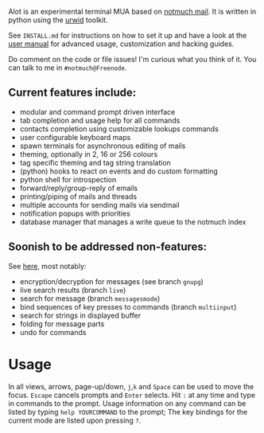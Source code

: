 Alot is an experimental terminal MUA based on [notmuch mail][notmuch].
It is written in python using the [urwid][urwid] toolkit.

See `INSTALL.md` for instructions on how to set it up and have a look
at the [user manual][docs] for advanced usage, customization and hacking guides.

Do comment on the code or file issues! I'm curious what you think of it.
You can talk to me in `#notmuch@Freenode`.

Current features include:
-------------------------
 * modular and command prompt driven interface
 * tab completion and usage help for all commands
 * contacts completion using customizable lookups commands
 * user configurable keyboard maps
 * spawn terminals for asynchronous editing of mails
 * theming, optionally in 2, 16 or 256 colours
 * tag specific theming and tag string translation
 * (python) hooks to react on events and do custom formatting
 * python shell for introspection
 * forward/reply/group-reply of emails
 * printing/piping of mails and threads
 * multiple accounts for sending mails via sendmail
 * notification popups with priorities
 * database manager that manages a write queue to the notmuch index

Soonish to be addressed non-features:
-------------------------------------
See [here][features], most notably:
 * encryption/decryption for messages (see branch `gnupg`)
 * live search results (branch `live`)
 * search for message (branch `messagesmode`)
 * bind sequences of key presses to commands (branch `multiinput`)
 * search for strings in displayed buffer
 * folding for message parts
 * undo for commands


Usage
=====
In all views, arrows, page-up/down, `j`,`k` and `Space` can be used to move the focus.
`Escape` cancels prompts and `Enter` selects. Hit `:` at any time and type in commands
to the prompt.
Usage information on any command can be listed by typing `help YOURCOMMAND` to the prompt;
The key bindings for the current mode are listed upon pressing `?`.


[notmuch]: http://notmuchmail.org/
[urwid]: http://excess.org/urwid/
[docs]: http://alot.rtfd.org
[features]: https://github.com/pazz/alot/issues?labels=feature
[wiki]: https://github.com/pazz/alot/wiki
